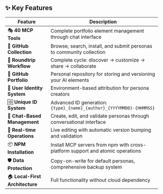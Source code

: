 ## ✨ Key Features

| Feature | Description |
|---------|-------------|
| 🎭 **40 MCP Tools** | Complete portfolio element management through chat interface |
| 🏪 **GitHub Collection** | Browse, search, install, and submit personas to community collection |
| 🔄 **Roundtrip Workflow** | Complete cycle: discover → customize → share → collaborate |
| 📁 **GitHub Portfolio** | Personal repository for storing and versioning your AI elements |
| 👤 **User Identity System** | Environment-based attribution for persona creators |
| 🆔 **Unique ID System** | Advanced ID generation: `{type}_{name}_{author}_{YYYYMMDD}-{HHMMSS}` |
| 💬 **Chat-Based Management** | Create, edit, and validate personas through conversational interface |
| 🔄 **Real-time Operations** | Live editing with automatic version bumping and validation |
| 📦 **NPM Installation** | Install MCP servers from npm with cross-platform support and atomic operations |
| 🛡️ **Data Protection** | Copy-on-write for default personas, comprehensive backup system |
| 🏠 **Local-First Architecture** | Full functionality without cloud dependency |